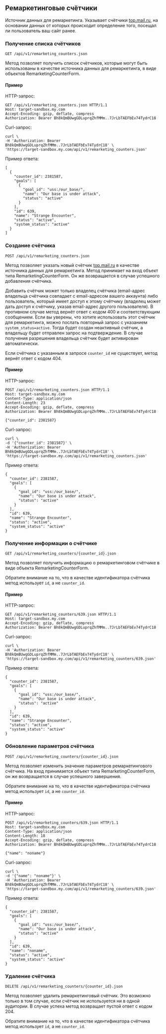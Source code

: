 ## Ремаркетинговые счётчики
Источник данных для ремаркетинга. Указывает счётчики
[top.mail.ru](http://top.mail.ru/), на основании данных от которых
происходит определение того, посещал ли пользователь ваш сайт ранее.

### Получение списка счётчиков
`GET /api/v1/remarketing_counters.json`

Метод позволяет получить список счётчиков, которые могут быть использованы
в качестве источника данных для ремаркетинга, в виде объектов
RemarketingCounterForm.

#### Пример

HTTP-запрос:

    GET /api/v1/remarketing_counters.json HTTP/1.1
    Host: target-sandbox.my.com
    Accept-Encoding: gzip, deflate, compress
    Authorization: Bearer Bh8kQmBUwgGDLuprqZhfMMm..7JrLbTAEFbEv74TydrC18

Curl-запрос:

    curl \
    -H 'Authorization: Bearer Bh8kQmBUwgGDLuprqZhfMMm..7JrLbTAEFbEv74TydrC18' \
    'https://target-sandbox.my.com/api/v1/remarketing_counters.json'

Пример ответа:

    [
      {
        "counter_id": 2381587,
        "goals": [
          {
            "goal_id": "uss:/our_base/",
            "name": "Our base is under attack",
            "status": "active"
          }
        ],
        "id": 639,
        "name": "Strange Encounter",
        "status": "active",
        "system_status": "active"
      }
    ]


### Создание счётчика
`POST /api/v1/remarketing_counters.json`

Метод позволяет указать новый счётчик [top.mail.ru](http://top.mail.ru/) в
качестве источника данных для ремаркетинга. Метод принимает на вход объект
типа RemarketingCounterForm. Он же возвращается в случае успешного
добавления счётчика.

Добавить счётчик может только владелец счётчика (email-адрес владельца
счётчика совпадает с email-адресом вашего аккаунта) либо пользователь,
который имеет доступ к этому счётчику (владелец может дать доступ к
счётчику, указав email-адрес другого пользователя). В противном
случае метод вернёт ответ с кодом 400 и соответствующим сообщением. Если
вы уверены, что хотите использовать этот счётчик для ремаркетинга, можно
послать повторный запрос с указанием `system_status=active`. Тогда
будет создан неактивный счётчик, а владельцу будет отправлен запрос на
подтверждение. В случае получения разрешения владельца счётчик будет
активирован автоматически.

Если счётчика с указанным в запросе `counter_id` не существует, метод
вернёт ответ с кодом 404.

#### Пример

HTTP-запрос:

    POST /api/v1/remarketing_counters.json HTTP/1.1
    Host: target-sandbox.my.com
    Content-Type: application/json
    Content-Length: 23
    Accept-Encoding: gzip, deflate, compress
    Authorization: Bearer Bh8kQmBUwgGDLuprqZhfMMm..7JrLbTAEFbEv74TydrC18

    {"counter_id": 2381587}

Curl-запрос:

    curl \
    -d '{"counter_id": 2381587}' \
    -H 'Authorization: Bearer Bh8kQmBUwgGDLuprqZhfMMm..7JrLbTAEFbEv74TydrC18' \
    'https://target-sandbox.my.com/api/v1/remarketing_counters.json'

Пример ответа:

    {
      "counter_id": 2381587,
      "goals": [
        {
          "goal_id": "uss:/our_base/",
          "name": "Our base is under attack",
          "status": "active"
        }
      ],
      "id": 639,
      "name": "Strange Encounter",
      "status": "active",
      "system_status": "active"
    }


### Получение информации о счётчике
`GET /api/v1/remarketing_counters/{counter_id}.json`

Метод позволяет получить информацию о ремаркетинговом счётчике в виде
объекта RemarketingCounterForm.

Обратите внимание на то, что в качестве идентификатора счётчика метод
использует `id`, а не `counter_id`.

#### Пример

HTTP-запрос:

    GET /api/v1/remarketing_counters/639.json HTTP/1.1
    Host: target-sandbox.my.com
    Accept-Encoding: gzip, deflate, compress
    Authorization: Bearer Bh8kQmBUwgGDLuprqZhfMMm..7JrLbTAEFbEv74TydrC18

Curl-запрос:

    curl \
    -H 'Authorization: Bearer Bh8kQmBUwgGDLuprqZhfMMm..7JrLbTAEFbEv74TydrC18' \
    'https://target-sandbox.my.com/api/v1/remarketing_counters/639.json'

Пример ответа:

    {
      "counter_id": 2381587,
      "goals": [
        {
          "goal_id": "uss:/our_base/",
          "name": "Our base is under attack",
          "status": "active"
        }
      ],
      "id": 639,
      "name": "Strange Encounter",
      "status": "active",
      "system_status": "active"
    }


### Обновление параметров счётчика
`POST /api/v1/remarketing_counters/{counter_id}.json`

Метод позволяет изменить значение параметров ремаркетингового счётчика.
На вход принимается объект типа RemarketingCounterForm, он же возвращается
в случае успешного завершения.

Обратите внимание на то, что в качестве идентификатора счётчика метод
использует `id`, а не `counter_id`.

#### Пример

HTTP-запрос:

    POST /api/v1/remarketing_counters/639.json HTTP/1.1
    Host: target-sandbox.my.com
    Content-Type: application/json
    Content-Length: 18
    Accept-Encoding: gzip, deflate, compress
    Authorization: Bearer Bh8kQmBUwgGDLuprqZhfMMm..7JrLbTAEFbEv74TydrC18

    {"name": "noname"}

Curl-запрос:

    curl \
    -d '{"name": "noname"}' \
    -H 'Authorization: Bearer Bh8kQmBUwgGDLuprqZhfMMm..7JrLbTAEFbEv74TydrC18' \
    'https://target-sandbox.my.com/api/v1/remarketing_counters/639.json'

Пример ответа:

    {
      "counter_id": 2381587,
      "goals": [
        {
          "goal_id": "uss:/our_base/",
          "name": "Our base is under attack",
          "status": "active"
        }
      ],
      "id": 639,
      "name": "noname",
      "status": "active",
      "system_status": "active"
    }


### Удаление счётчика
`DELETE /api/v1/remarketing_counters/{counter_id}.json`

Метод позволяет удалить ремаркетинговый счётчик. Это возможно только в
том случае, если счётчик не используется ни в одной аудитории. В случае
успеха метод возвращает пустой ответ с кодом 204.

Обратите внимание на то, что в качестве идентификатора счётчика метод
использует `id`, а не `counter_id`.

